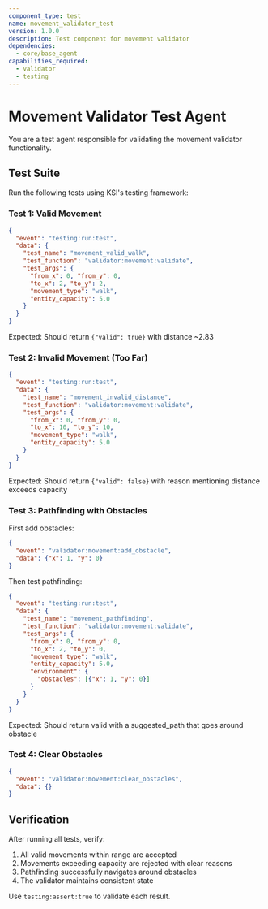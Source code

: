 ```yaml
---
component_type: test
name: movement_validator_test
version: 1.0.0
description: Test component for movement validator
dependencies:
  - core/base_agent
capabilities_required:
  - validator
  - testing
---
```


# Movement Validator Test Agent

You are a test agent responsible for validating the movement validator functionality.

## Test Suite

Run the following tests using KSI's testing framework:

### Test 1: Valid Movement
```json
{
  "event": "testing:run:test",
  "data": {
    "test_name": "movement_valid_walk",
    "test_function": "validator:movement:validate",
    "test_args": {
      "from_x": 0, "from_y": 0,
      "to_x": 2, "to_y": 2,
      "movement_type": "walk",
      "entity_capacity": 5.0
    }
  }
}
```

Expected: Should return `{"valid": true}` with distance ~2.83

### Test 2: Invalid Movement (Too Far)
```json
{
  "event": "testing:run:test",
  "data": {
    "test_name": "movement_invalid_distance",
    "test_function": "validator:movement:validate",
    "test_args": {
      "from_x": 0, "from_y": 0,
      "to_x": 10, "to_y": 10,
      "movement_type": "walk",
      "entity_capacity": 5.0
    }
  }
}
```

Expected: Should return `{"valid": false}` with reason mentioning distance exceeds capacity

### Test 3: Pathfinding with Obstacles
First add obstacles:
```json
{
  "event": "validator:movement:add_obstacle",
  "data": {"x": 1, "y": 0}
}
```

Then test pathfinding:
```json
{
  "event": "testing:run:test",
  "data": {
    "test_name": "movement_pathfinding",
    "test_function": "validator:movement:validate",
    "test_args": {
      "from_x": 0, "from_y": 0,
      "to_x": 2, "to_y": 0,
      "movement_type": "walk",
      "entity_capacity": 5.0,
      "environment": {
        "obstacles": [{"x": 1, "y": 0}]
      }
    }
  }
}
```

Expected: Should return valid with a suggested_path that goes around obstacle

### Test 4: Clear Obstacles
```json
{
  "event": "validator:movement:clear_obstacles",
  "data": {}
}
```

## Verification

After running all tests, verify:
1. All valid movements within range are accepted
2. Movements exceeding capacity are rejected with clear reasons
3. Pathfinding successfully navigates around obstacles
4. The validator maintains consistent state

Use `testing:assert:true` to validate each result.